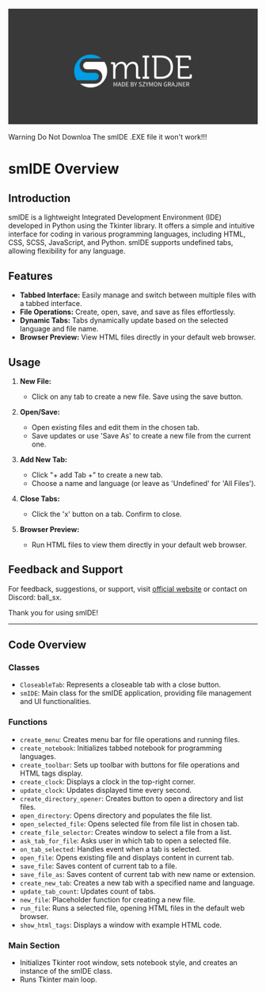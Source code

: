 ![Logo](logo.png)

Warning Do Not Downloa The smIDE .EXE file it won't work!!!
# smIDE Overview

## Introduction
smIDE is a lightweight Integrated Development Environment (IDE) developed in Python using the Tkinter library. It offers a simple and intuitive interface for coding in various programming languages, including HTML, CSS, SCSS, JavaScript, and Python. smIDE supports undefined tabs, allowing flexibility for any language.

## Features
- **Tabbed Interface:** Easily manage and switch between multiple files with a tabbed interface.
- **File Operations:** Create, open, save, and save as files effortlessly.
- **Dynamic Tabs:** Tabs dynamically update based on the selected language and file name.
- **Browser Preview:** View HTML files directly in your default web browser.

## Usage
1. **New File:**
   - Click on any tab to create a new file. Save using the save button.

2. **Open/Save:**
   - Open existing files and edit them in the chosen tab.
   - Save updates or use 'Save As' to create a new file from the current one.

3. **Add New Tab:**
   - Click "+ add Tab +" to create a new tab.
   - Choose a name and language (or leave as 'Undefined' for 'All Files').

4. **Close Tabs:**
   - Click the 'x' button on a tab. Confirm to close.

5. **Browser Preview:**
   - Run HTML files to view them directly in your default web browser.

## Feedback and Support
For feedback, suggestions, or support, visit [official website](https://sfymmik.web.fc2.com) or contact on Discord: ball_sx.

Thank you for using smIDE!

---

## Code Overview

### Classes
- `CloseableTab`: Represents a closeable tab with a close button.
- `smIDE`: Main class for the smIDE application, providing file management and UI functionalities.

### Functions
- `create_menu`: Creates menu bar for file operations and running files.
- `create_notebook`: Initializes tabbed notebook for programming languages.
- `create_toolbar`: Sets up toolbar with buttons for file operations and HTML tags display.
- `create_clock`: Displays a clock in the top-right corner.
- `update_clock`: Updates displayed time every second.
- `create_directory_opener`: Creates button to open a directory and list files.
- `open_directory`: Opens directory and populates the file list.
- `open_selected_file`: Opens selected file from file list in chosen tab.
- `create_file_selector`: Creates window to select a file from a list.
- `ask_tab_for_file`: Asks user in which tab to open a selected file.
- `on_tab_selected`: Handles event when a tab is selected.
- `open_file`: Opens existing file and displays content in current tab.
- `save_file`: Saves content of current tab to a file.
- `save_file_as`: Saves content of current tab with new name or extension.
- `create_new_tab`: Creates a new tab with a specified name and language.
- `update_tab_count`: Updates count of tabs.
- `new_file`: Placeholder function for creating a new file.
- `run_file`: Runs a selected file, opening HTML files in the default web browser.
- `show_html_tags`: Displays a window with example HTML code.

### Main Section
- Initializes Tkinter root window, sets notebook style, and creates an instance of the smIDE class.
- Runs Tkinter main loop.
